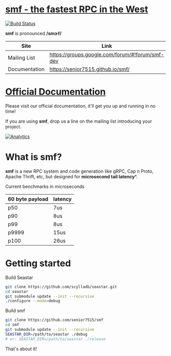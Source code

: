 # [smf - the fastest RPC in the West](http://senior7515.github.io/smf/) 


[![Build Status](https://semaphoreci.com/api/v1/senior7515/smf/branches/master/badge.svg)](https://semaphoreci.com/senior7515/smf)


**smf** is pronounced **/smɝf/**

Site         | Link
------------ | --------
Mailing List  | https://groups.google.com/forum/#!forum/smf-dev
Documentation | https://senior7515.github.io/smf/

# [Official Documentation](https://senior7515.github.io/smf) 

Please visit our official documentation, 
it'll get you up and running in no time!

If you are using **smf**, drop us a line on the mailing list introducing your project. 


[![Analytics](https://ga-beacon.appspot.com/UA-99983285-1/chromeskel_a/readme?pixel)]()


# What is smf?

**smf** is a new RPC system and code generation like gRPC, Cap n Proto,
Apache Thrift, etc, but designed for **microsecond tail latency***.

Current benchmarks in microseconds

| 60 byte payload  | latency   |
| ---------------- | --------- |
| p50              | 7us       |
| p90              | 8us       |
| p99              | 8us       |
| p9999            | 15us      |
| p100             | 26us      |



# Getting started

Build Seastar

```bash
git clone https://github.com/scylladb/seastar.git
cd seastar
git submodule update --init --recursive
./configure --mode=debug
```

Build smf

```bash
git clone https://github.com/senior7515/smf
cd smf
git submodule update --init --recursive
SEASTAR_DIR=/path/to/seastar ./debug
# or: SEASTAR_DIR=/path/to/seastar ./release
```

That's about it! 
